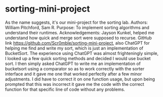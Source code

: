# sorting-mini-project
As the name suggests, it's our mini-project for the sorting lab.
Authors: William Pitchford, Sam R. Purpose: To implement sorting algorithms and understand their runtimes. Acknowledgements: Jayson Kunkel, helped me understand how quick and merge sort were supposed to recurse. GitHub link https://github.com/Scr0mble/sorting-mini-project, also ChatGPT for helping me find and write my sort, which is just an implementation of BucketSort. The experience using ChatGPT was almost frighteningly simple, I looked up a few quick sorting methods and decided I would use bucket sort. I then simply asked ChatGPT to write me an implementation of bucketsort using a comparator so as to work correctly with the sorter interface and it gave me one that worked perfectly after a few minor adjustments. I did have to correct it on one function usage, but upon being prompted that this was incorrect it gave me the code with the correct function for that specific line of code without any problems.
